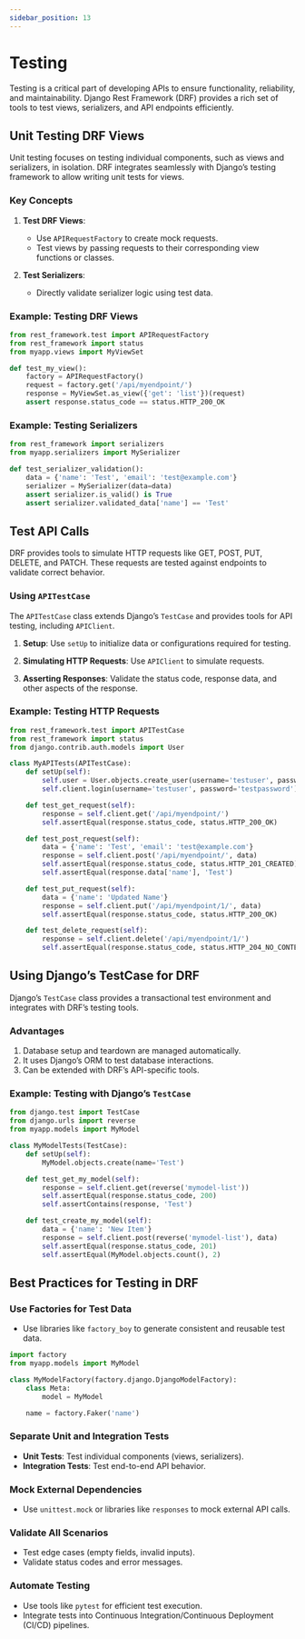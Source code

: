 ```yaml
---
sidebar_position: 13
---
```


# Testing

Testing is a critical part of developing APIs to ensure functionality, reliability, and maintainability. Django Rest Framework (DRF) provides a rich set of tools to test views, serializers, and API endpoints efficiently.

## Unit Testing DRF Views

Unit testing focuses on testing individual components, such as views and serializers, in isolation. DRF integrates seamlessly with Django’s testing framework to allow writing unit tests for views.

### Key Concepts

1. **Test DRF Views**:

   - Use `APIRequestFactory` to create mock requests.
   - Test views by passing requests to their corresponding view functions or classes.

2. **Test Serializers**:
   - Directly validate serializer logic using test data.

### Example: Testing DRF Views

```python
from rest_framework.test import APIRequestFactory
from rest_framework import status
from myapp.views import MyViewSet

def test_my_view():
    factory = APIRequestFactory()
    request = factory.get('/api/myendpoint/')
    response = MyViewSet.as_view({'get': 'list'})(request)
    assert response.status_code == status.HTTP_200_OK
```

### Example: Testing Serializers

```python
from rest_framework import serializers
from myapp.serializers import MySerializer

def test_serializer_validation():
    data = {'name': 'Test', 'email': 'test@example.com'}
    serializer = MySerializer(data=data)
    assert serializer.is_valid() is True
    assert serializer.validated_data['name'] == 'Test'
```

## Test API Calls

DRF provides tools to simulate HTTP requests like GET, POST, PUT, DELETE, and PATCH. These requests are tested against endpoints to validate correct behavior.

### Using `APITestCase`

The `APITestCase` class extends Django’s `TestCase` and provides tools for API testing, including `APIClient`.

1. **Setup**:
   Use `setUp` to initialize data or configurations required for testing.

2. **Simulating HTTP Requests**:
   Use `APIClient` to simulate requests.

3. **Asserting Responses**:
   Validate the status code, response data, and other aspects of the response.

### Example: Testing HTTP Requests

```python
from rest_framework.test import APITestCase
from rest_framework import status
from django.contrib.auth.models import User

class MyAPITests(APITestCase):
    def setUp(self):
        self.user = User.objects.create_user(username='testuser', password='testpassword')
        self.client.login(username='testuser', password='testpassword')

    def test_get_request(self):
        response = self.client.get('/api/myendpoint/')
        self.assertEqual(response.status_code, status.HTTP_200_OK)

    def test_post_request(self):
        data = {'name': 'Test', 'email': 'test@example.com'}
        response = self.client.post('/api/myendpoint/', data)
        self.assertEqual(response.status_code, status.HTTP_201_CREATED)
        self.assertEqual(response.data['name'], 'Test')

    def test_put_request(self):
        data = {'name': 'Updated Name'}
        response = self.client.put('/api/myendpoint/1/', data)
        self.assertEqual(response.status_code, status.HTTP_200_OK)

    def test_delete_request(self):
        response = self.client.delete('/api/myendpoint/1/')
        self.assertEqual(response.status_code, status.HTTP_204_NO_CONTENT)
```

## Using Django’s TestCase for DRF

Django’s `TestCase` class provides a transactional test environment and integrates with DRF’s testing tools.

### Advantages

1. Database setup and teardown are managed automatically.
2. It uses Django’s ORM to test database interactions.
3. Can be extended with DRF’s API-specific tools.

### Example: Testing with Django’s `TestCase`

```python
from django.test import TestCase
from django.urls import reverse
from myapp.models import MyModel

class MyModelTests(TestCase):
    def setUp(self):
        MyModel.objects.create(name='Test')

    def test_get_my_model(self):
        response = self.client.get(reverse('mymodel-list'))
        self.assertEqual(response.status_code, 200)
        self.assertContains(response, 'Test')

    def test_create_my_model(self):
        data = {'name': 'New Item'}
        response = self.client.post(reverse('mymodel-list'), data)
        self.assertEqual(response.status_code, 201)
        self.assertEqual(MyModel.objects.count(), 2)
```

## Best Practices for Testing in DRF

### Use Factories for Test Data

- Use libraries like `factory_boy` to generate consistent and reusable test data.

```python
import factory
from myapp.models import MyModel

class MyModelFactory(factory.django.DjangoModelFactory):
    class Meta:
        model = MyModel

    name = factory.Faker('name')
```

### Separate Unit and Integration Tests

- **Unit Tests**: Test individual components (views, serializers).
- **Integration Tests**: Test end-to-end API behavior.

### Mock External Dependencies

- Use `unittest.mock` or libraries like `responses` to mock external API calls.

### Validate All Scenarios

- Test edge cases (empty fields, invalid inputs).
- Validate status codes and error messages.

### Automate Testing

- Use tools like `pytest` for efficient test execution.
- Integrate tests into Continuous Integration/Continuous Deployment (CI/CD) pipelines.
